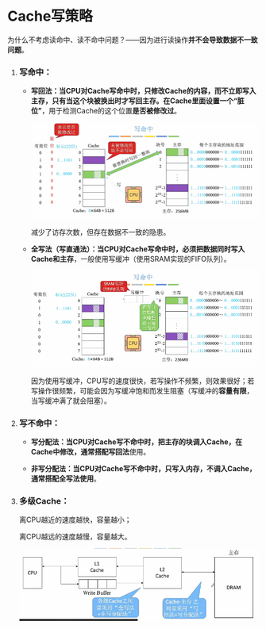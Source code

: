 # Cache写策略

为什么不考虑读命中、读不命中问题？——因为进行读操作**并不会导致数据不一致问题**。



1. ### 写命中：

   - **写回法：**当CPU对Cache写命中时，只修改Cache的内容，而不立即写入主存，只有当这个块被换出时才写回主存。在Cache里面设置一个**“脏位”**，用于检测Cache的这个位置**是否被修改过**。

     ![image-20250629001843670](images/image-20250629001843670.png)

     减少了访存次数，但存在数据不一致的隐患。

     

   - **全写法（写直通法）：**当CPU对Cache写命中时，必须**把数据同时写入Cache和主存**，一般使用写缓冲（使用SRAM实现的FIFO队列）。

     ![image-20250629002329384](images/image-20250629002329384.png)

     因为使用写缓冲，CPU写的速度很快，若写操作不频繁，则效果很好；若写操作很频繁，可能会因为写缓冲饱和而发生阻塞（写缓冲的**容量有限**，当写缓冲满了就会阻塞）。

     

2. ### 写不命中：

   - **写分配法：**当CPU对Cache写不命中时，**把主存的块调入Cache，在Cache中修改**，通常**搭配写回法**使用。

   - **非写分配法：**当CPU对Cache写不命中时，**只写入内存，不调入Cache**，通常**搭配全写法使用**。

     

3. ### 多级Cache：

   离CPU越近的速度越快，容量越小；

   离CPU越远的速度越慢，容量越大。

   ![image-20250629003125648](images/image-20250629003125648.png)

   

   

